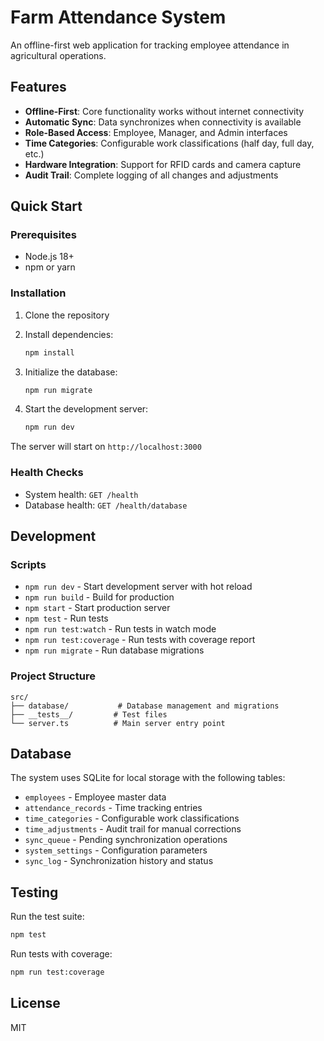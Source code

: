 # Farm Attendance System

An offline-first web application for tracking employee attendance in agricultural operations.

## Features

- **Offline-First**: Core functionality works without internet connectivity
- **Automatic Sync**: Data synchronizes when connectivity is available
- **Role-Based Access**: Employee, Manager, and Admin interfaces
- **Time Categories**: Configurable work classifications (half day, full day, etc.)
- **Hardware Integration**: Support for RFID cards and camera capture
- **Audit Trail**: Complete logging of all changes and adjustments

## Quick Start

### Prerequisites

- Node.js 18+ 
- npm or yarn

### Installation

1. Clone the repository
2. Install dependencies:
   ```bash
   npm install
   ```

3. Initialize the database:
   ```bash
   npm run migrate
   ```

4. Start the development server:
   ```bash
   npm run dev
   ```

The server will start on `http://localhost:3000`

### Health Checks

- System health: `GET /health`
- Database health: `GET /health/database`

## Development

### Scripts

- `npm run dev` - Start development server with hot reload
- `npm run build` - Build for production
- `npm start` - Start production server
- `npm test` - Run tests
- `npm run test:watch` - Run tests in watch mode
- `npm run test:coverage` - Run tests with coverage report
- `npm run migrate` - Run database migrations

### Project Structure

```
src/
├── database/           # Database management and migrations
├── __tests__/         # Test files
└── server.ts          # Main server entry point
```

## Database

The system uses SQLite for local storage with the following tables:

- `employees` - Employee master data
- `attendance_records` - Time tracking entries  
- `time_categories` - Configurable work classifications
- `time_adjustments` - Audit trail for manual corrections
- `sync_queue` - Pending synchronization operations
- `system_settings` - Configuration parameters
- `sync_log` - Synchronization history and status

## Testing

Run the test suite:

```bash
npm test
```

Run tests with coverage:

```bash
npm run test:coverage
```

## License

MIT